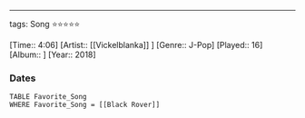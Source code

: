 ---
tags: Song ⭐⭐⭐⭐⭐ 

[Time:: 4:06]
[Artist:: [[Vickelblanka]] ]
[Genre:: J-Pop]
[Played:: 16]
[Album:: ]
[Year:: 2018]
### Dates
````dataview
TABLE Favorite_Song
WHERE Favorite_Song = [[Black Rover]]
````